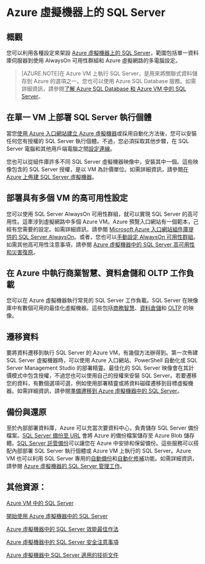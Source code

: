 <properties 
	pageTitle="Azure 虛擬機器上的 SQL Server" 
	description="本文章簡介 Azure IaaS 虛擬機器上架設的 SQL Server。本文章也提供深度內容的連結。" 
	services="virtual-machines" 
	documentationCenter="" 
	authors="rothja" 
	manager="jeffreyg"
	editor=""/>

<tags
	ms.service="virtual-machines"
	ms.devlang="na"
	ms.topic="article"
	ms.tgt_pltfrm="vm-windows-sql-server"
	ms.workload="infrastructure-services" 
	ms.date="04/17/2015"
	ms.author="jroth"/>

# Azure 虛擬機器上的 SQL Server

## 概觀
您可以利用各種設定來架設 [Azure 虛擬機器上的 SQL Server][sqlvmlanding]，範圍包括單一資料庫伺服器到使用 AlwaysOn 可用性群組和 Azure 虛擬網路的多電腦設定。

> [AZURE.NOTE]在 Azure VM 上執行 SQL Server，是用來將關聯式資料儲存到 Azure 的選項之一。您也可以使用 Azure SQL Database 服務。如需詳細資訊，請參閱[了解 Azure SQL Database 和 Azure VM 中的 SQL Server][sqldbcompared]。
 
## 在單一 VM 上部署 SQL Server 執行個體
當您[使用 Azure 入口網站建立 Azure 虛擬機器][createvmportal]或採用自動化方法後，您可以安裝任何您有授權的 SQL Server 執行個體。不過，您必須採取其他步驟，在 SQL Server 電腦和其他用戶端電腦之間[設定連線][setupconnectivity]。
 
您也可以從組件庫許多不同 SQL Server 虛擬機器映像中，安裝其中一個。這些映像包含的 SQL Server 授權，是以 VM 為計價單位。如需詳細資訊，請參閱[在 Azure 上佈建 SQL Server 虛擬機器][provisionsqlvm]。

## 部署具有多個 VM 的高可用性設定
您可以使用 SQL Server AlwaysOn 可用性群組，就可以實現 SQL Server 的高可用性。這牽涉到虛擬網路中多個 Azure VM。Azure 預覽入口網站有一個範本，己經有您需要的設定。如需詳細資訊，請參閱 [Microsoft Azure 入口網站組件庫提供的 SQL Server AlwaysOn][sqlalwaysonportal]。或者，您也可以[手動設定 AlwaysOn 可用性群組][sqlalwaysonmanual]。如需其他高可用性注意事項，請參閱 [Azure 虛擬機器中的 SQL Server 高可用性和災害復原][sqlhadr]。

## 在 Azure 中執行商業智慧、資料倉儲和 OLTP 工作負載   
您可以在 Azure 虛擬機器執行常見的 SQL Server 工作負載。SQL Server 在映像庫中有數個可用的最佳化虛擬機器。這些包括[商務智慧][sqlbi]、[資料倉儲][sqldw]和 [OLTP][sqloltp] 的映像。

## 遷移資料
要將資料遷移到執行 SQL Server 的 Azure VM，有幾個方法辦得到。第一次佈建 SQL Server 虛擬機器時，可以使用 Azure 入口網站、PowerShell 自動化或 SQL Server Management Studio 的部署精靈。最佳化的 SQL Server 映像會在其計價模式中包含授權，不過您也可以使用自己的授權來安裝 SQL Server。若要遷移您的資料，有數個選項可選，例如使用部署精靈或將資料磁碟遷移到目標虛擬機器。如需詳細資訊，請參閱[準備遷移到 Azure 虛擬機器中的 SQL Server][migratesql]。

## 備份與還原
至於內部部署資料庫，Azure 可以充當次要資料中心，負責儲存 SQL Server 備份檔案。[SQL Server 備份至 URL][backupurl] 會將 Azure 的備份檔案儲存至 Azure Blob 儲存體。[SQL Server 託管備份][managedbackup]可以讓您在 Azure 中安排和保留備份。這些服務可以搭配內部部署 SQL Server 執行個體或 Azure VM 上執行的 SQL Server。Azure VM 也可以利用 SQL Server 專用的[自動備份][autobackup]和[自動化修補][autopatching]功能。如需詳細資訊，請參閱 [Azure 虛擬機器的 SQL Server 管理工作][managementtasks]。

## 其他資源：
[Azure VM 中的 SQL Server][sqlmsdnlanding]

[開始使用 Azure 虛擬機器中的 SQL Server][sqlvmgetstarted]

[Azure 虛擬機器中的 SQL Server 效能最佳作法][sqlperf]

[Azure 虛擬機器中的 SQL Server 安全注意事項][sqlsecurity]

[Azure 虛擬機器中 SQL Server 適用的技術文件][technicalarticles]

  [sqlvmlanding]: http://azure.microsoft.com/services/virtual-machines/sql-server/
  [sqldbcompared]: http://azure.microsoft.com/documentation/articles/data-management-azure-sql-database-and-sql-server-iaas
  [createvmportal]: http://azure.microsoft.com/documentation/articles/virtual-machines-windows-tutorial/
  [setupconnectivity]: https://msdn.microsoft.com/library/azure/dn133152.aspx
  [provisionsqlvm]: http://azure.microsoft.com/documentation/articles/virtual-machines-provision-sql-server/
  [sqlalwaysonportal]: http://go.microsoft.com/fwlink/?LinkId=526941
  [sqlalwaysonmanual]: https://msdn.microsoft.com/library/azure/dn249504.aspx
  [sqlhadr]: https://msdn.microsoft.com/library/azure/jj870962.aspx
  [sqlbi]: https://msdn.microsoft.com/library/azure/jj992719.aspx
  [sqldw]: https://msdn.microsoft.com/library/azure/dn387396.aspx
  [sqloltp]: https://msdn.microsoft.com/library/azure/eb0188e2-5569-48ff-b92c-1f6c0bf79620#about
  [migratesql]: https://msdn.microsoft.com/library/azure/dn133142.aspx
  [backupurl]: https://msdn.microsoft.com/library/dn435916(v=sql.120).aspx
  [managedbackup]: https://msdn.microsoft.com/library/dn449496.aspx
  [autobackup]: https://msdn.microsoft.com/library/azure/dn906091.aspx
  [autopatching]: https://msdn.microsoft.com/library/azure/dn961166.aspx
  [managementtasks]: https://msdn.microsoft.com/library/azure/dn906886.aspx
  [sqlmsdnlanding]: https://msdn.microsoft.com/library/azure/jj823132.aspx
  [sqlvmgetstarted]: https://msdn.microsoft.com/library/azure/dn133151.aspx
  [sqlperf]: https://msdn.microsoft.com/library/azure/dn133149.aspx
  [sqlsecurity]: https://msdn.microsoft.com/library/azure/dn133147.aspx
  [technicalarticles]: https://msdn.microsoft.com/library/azure/dn248435.aspx

<!---HONumber=July15_HO2-->